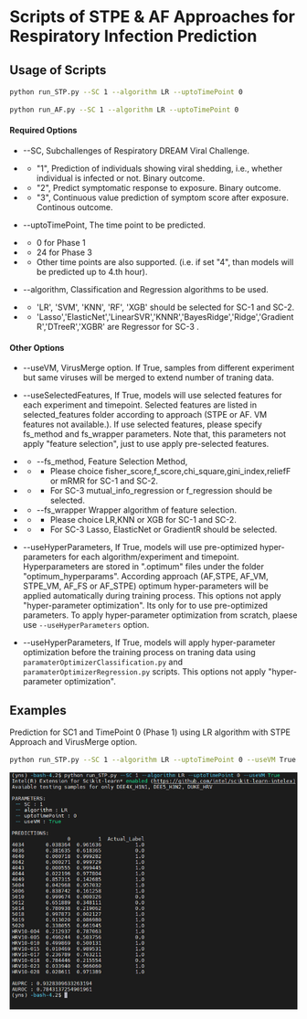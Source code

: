 # Scripts of STPE & AF Approaches for Respiratory Infection Prediction

## Usage of Scripts

```bash
python run_STP.py --SC 1 --algorithm LR --uptoTimePoint 0
```

```bash
python run_AF.py --SC 1 --algorithm LR --uptoTimePoint 0
```

#### Required Options
- --SC, Subchallenges of Respiratory DREAM Viral Challenge. 
- - "1", Prediction of individuals showing viral shedding, i.e., whether individual is infected or not. Binary outcome.
- - "2", Predict symptomatic response to exposure. Binary outcome.
- - "3", Continuous value prediction of symptom score after exposure. Continous outcome.

- --uptoTimePoint, The time point to be predicted. 
- - 0 for Phase 1
- - 24 for Phase 3
- - Other time points are also supported. (i.e. if set "4", than models will be predicted up to 4.th hour).

- --algorithm, Classification and Regression algorithms to be used. 
- - 'LR', 'SVM', 'KNN', 'RF', 'XGB' should be selected for SC-1 and SC-2.
- - 'Lasso','ElasticNet','LinearSVR','KNNR','BayesRidge','Ridge','GradientR','DTreeR','XGBR' are Regressor for SC-3 . 

#### Other Options
- --useVM, VirusMerge option. If True, samples from different experiment but same viruses will be merged to extend number of traning data.
-  --useSelectedFeatures, If True, models will use selected features for each experiment and timepoint. Selected features are listed in selected_features folder according to approach (STPE or AF. VM features not available.). If use selected features, please specify fs_method and fs_wrapper parameters. Note that, this parameters not apply "feature selection", just to use apply pre-selected features.
- - --fs_method, Feature Selection Method,  
- - - Please choice fisher_score,f_score,chi_square,gini_index,reliefF or mRMR for SC-1 and SC-2. 
- - - For SC-3 mutual_info_regression or f_regression should be selected.
- - --fs_wrapper Wrapper algorithm of feature selection. 
- - - Please choice LR,KNN or XGB for SC-1 and SC-2. 
- - - For SC-3 Lasso, ElasticNet or GradientR should be selected.

- --useHyperParameters, If True, models will use pre-optimized hyper-parameters for each algorithm/experiment and timepoint. Hyperparameters are stored in ".optimum" files under the folder "optimum_hyperparams". According approach (AF,STPE, AF_VM, STPE_VM, AF_FS or AF_STPE) optimum hyper-parameters will be applied automatically during training process. This options not apply "hyper-parameter optimization". Its only for to use pre-optimized parameters. To apply hyper-parameter optimization from 	scratch, plaese use `--useHyperParameters` option.

- --useHyperParameters, If True, models will apply hyper-parameter optimization before the training process on traning data using `paramaterOptimizerClassification.py` and `paramaterOptimizerRegression.py` scripts. This options not apply "hyper-parameter optimization".  


## Examples

Prediction for SC1 and TimePoint 0 (Phase 1) using LR algorithm with STPE Approach and VirusMerge option.
```bash
python run_STP.py --SC 1 --algorithm LR --uptoTimePoint 0 --useVM True
```
![SC1_P1](https://github.com/yeisik/respiratory_infection_prediction/blob/main/images/sc1_p1.png)


